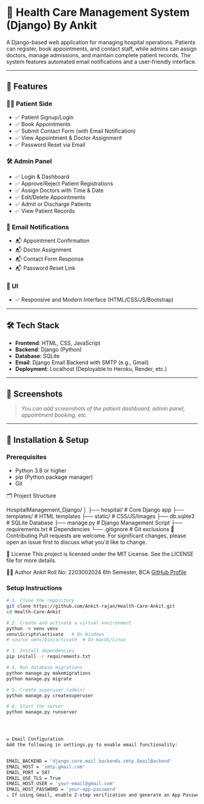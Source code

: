 # 🏥 Health Care  Management System (Django) By Ankit

A Django-based web application for managing hospital operations. Patients can register, book appointments, and contact staff, while admins can assign doctors, manage admissions, and maintain complete patient records. The system features automated email notifications and a user-friendly interface.

---

## 🚀 Features

### 👨‍⚕️ Patient Side
- ✅ Patient Signup/Login
- ✅ Book Appointments
- ✅ Submit Contact Form (with Email Notification)
- ✅ View Appointment & Doctor Assignment
- ✅ Password Reset via Email

### 🛠️ Admin Panel
- ✅ Login & Dashboard
- ✅ Approve/Reject Patient Registrations
- ✅ Assign Doctors with Time & Date
- ✅ Edit/Delete Appointments
- ✅ Admit or Discharge Patients
- ✅ View Patient Records

### 📧 Email Notifications
- 📬 Appointment Confirmation
- 📬 Doctor Assignment
- 📬 Contact Form Response
- 📬 Password Reset Link

### 🎨 UI
- ✅ Responsive and Modern Interface (HTML/CSS/JS/Bootstrap)

---

## 🛠️ Tech Stack

- **Frontend**: HTML, CSS, JavaScript
- **Backend**: Django (Python)
- **Database**: SQLite
- **Email**: Django Email Backend with SMTP (e.g., Gmail)
- **Deployment**: Localhost (Deployable to Heroku, Render, etc.)

---

## 📸 Screenshots

> _You can add screenshots of the patient dashboard, admin panel, appointment booking, etc._

---

## 🔧 Installation & Setup

### Prerequisites

- Python 3.8 or higher
- pip (Python package manager)
- Git



🗂️ Project Structure

HospitalManagement_Django/
│
├── hospital/            # Core Django app
├── templates/           # HTML templates
├── static/              # CSS/JS/Images
├── db.sqlite3           # SQLite Database
├── manage.py            # Django Management Script
├── requirements.txt     # Dependencies
└── .gitignore           # Git exclusions
🤝 Contributing
Pull requests are welcome. For significant changes, please open an issue first to discuss what you'd like to change.



📄 License
This project is licensed under the MIT License. See the LICENSE file for more details.

🙋‍♂️ Author
Ankit
Roll No: 2203002024
6th Semester, BCA
[GitHub Profile](https://github.com/Ankit-rajan)


### Setup Instructions


```bash
# 1. Clone the repository
git clone https://github.com/Ankit-rajan/Health-Care-Ankit.git
cd Health-Care-Ankit

# 2. Create and activate a virtual environment
python -m venv venv
venv\Scripts\activate   # On Windows
# source venv/bin/activate  # On macOS/Linux

# 3. Install dependencies
pip install -r requirements.txt

# 4. Run database migrations
python manage.py makemigrations
python manage.py migrate

# 5. Create superuser (admin)
python manage.py createsuperuser

# 6. Start the server
python manage.py runserver




✉️ Email Configuration
Add the following in settings.py to enable email functionality:


EMAIL_BACKEND = 'django.core.mail.backends.smtp.EmailBackend'
EMAIL_HOST = 'smtp.gmail.com'
EMAIL_PORT = 587
EMAIL_USE_TLS = True
EMAIL_HOST_USER = 'your-email@gmail.com'
EMAIL_HOST_PASSWORD = 'your-app-password'
⚠️ If using Gmail, enable 2-step verification and generate an App Password for secure authentication.



